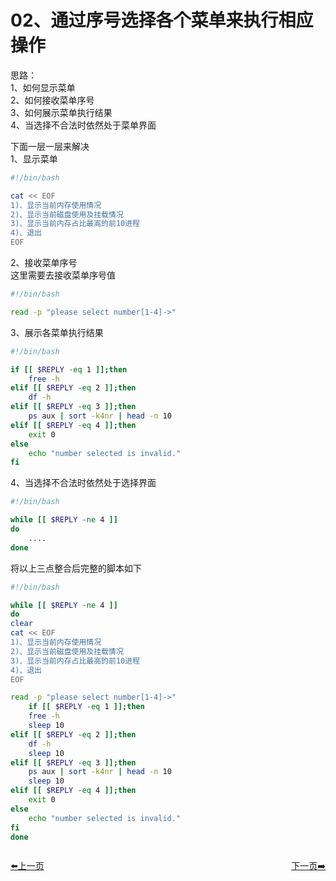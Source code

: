 

# 02、通过序号选择各个菜单来执行相应操作     
思路：   
1、如何显示菜单   
2、如何接收菜单序号     
3、如何展示菜单执行结果         
4、当选择不合法时依然处于菜单界面      

下面一层一层来解决    
1、显示菜单   
```bash 
#!/bin/bash

cat << EOF
1)、显示当前内存使用情况
2)、显示当前磁盘使用及挂载情况   
3)、显示当前内存占比最高的前10进程
4)、退出
EOF
```      

2、接收菜单序号   
这里需要去接收菜单序号值   
```bash
#!/bin/bash

read -p "please select number[1-4]->"  
```     

3、展示各菜单执行结果   
```bash
#!/bin/bash

if [[ $REPLY -eq 1 ]];then
    free -h
elif [[ $REPLY -eq 2 ]];then
    df -h
elif [[ $REPLY -eq 3 ]];then
    ps aux | sort -k4nr | head -n 10
elif [[ $REPLY -eq 4 ]];then
    exit 0
else 
    echo "number selected is invalid."
fi
```    

4、当选择不合法时依然处于选择界面
```bash
#!/bin/bash

while [[ $REPLY -ne 4 ]]
do
    ....
done
```   

将以上三点整合后完整的脚本如下   
```bash
#!/bin/bash

while [[ $REPLY -ne 4 ]]
do
clear
cat << EOF
1)、显示当前内存使用情况
2)、显示当前磁盘使用及挂载情况   
3)、显示当前内存占比最高的前10进程
4)、退出
EOF

read -p "please select number[1-4]->"
    if [[ $REPLY -eq 1 ]];then
    free -h
    sleep 10
elif [[ $REPLY -eq 2 ]];then
    df -h
    sleep 10
elif [[ $REPLY -eq 3 ]];then
    ps aux | sort -k4nr | head -n 10
    sleep 10
elif [[ $REPLY -eq 4 ]];then
    exit 0
else 
    echo "number selected is invalid."
fi
done
```   


<div style="display: flex;justify-content: space-between;align-items: center;">
<p><a href="https://books.linuxwt.com/linuxwtbash/ChapterTwelve/01~10/01.找出文件中最长的字符串/">⬅️上一页</a></p>
<p><a href="https://books.linuxwt.com/linuxwtbash/ChapterTwelve/01~10/03.">下一页➡️</a></p>
</div>





